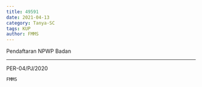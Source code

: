 ```yaml
---
title: 49591
date: 2021-04-13
category: Tanya-SC
tags: KUP
author: FMMS
---
```


Pendaftaran NPWP Badan

---

PER-04/PJ/2020

`FMMS`
